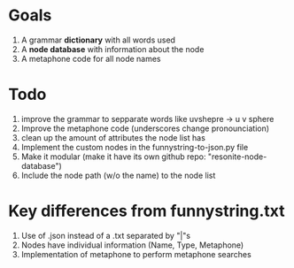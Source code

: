 # Goals
1. A grammar **dictionary** with all words used
2. A **node database** with information about the node
3. A metaphone code for all node names 

# Todo
1. improve the grammar to sepparate words like uvshepre -> u v sphere
2. Improve the metaphone code (underscores change pronounciation)
3. clean up the amount of attributes the node list has
4. Implement the custom nodes in the funnystring-to-json.py file
5. Make it modular (make it have its own github repo: "resonite-node-database")
6. Include the node path (w/o the name) to the node list

# Key differences from funnystring.txt
1. Use of .json instead of a .txt separated by "|"s
2. Nodes have individual information (Name, Type, Metaphone)
3. Implementation of metaphone to perform metaphone searches